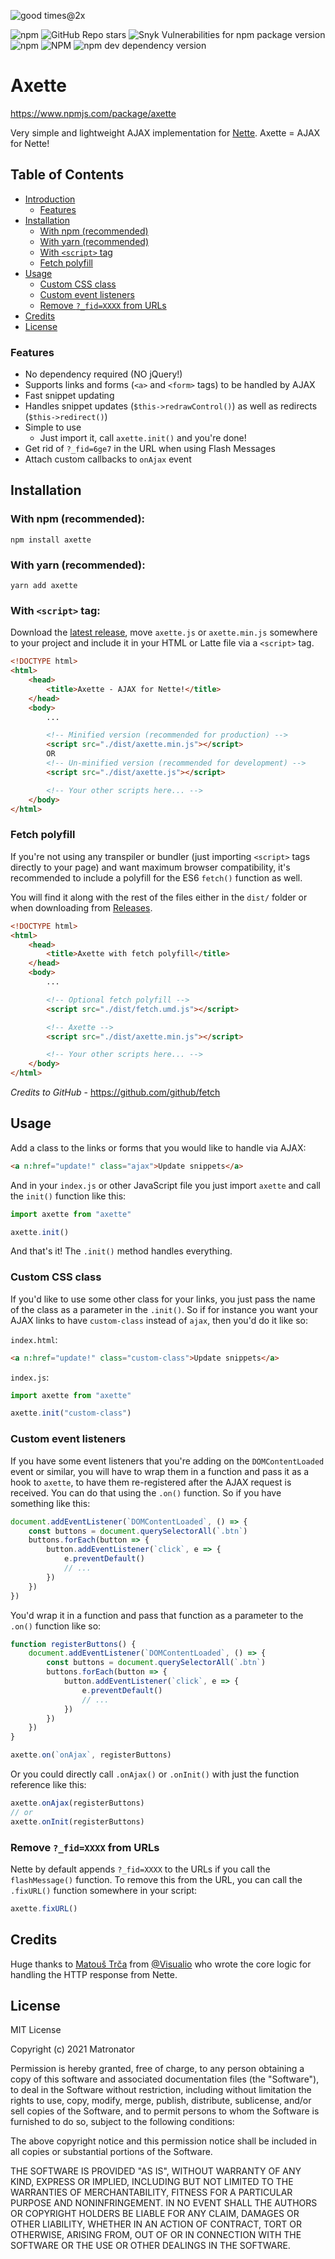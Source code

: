 ![good times@2x](https://user-images.githubusercontent.com/5470780/122680091-f30b7200-d1ed-11eb-907c-3fe27ad3fd8e.png)

![npm](https://img.shields.io/npm/v/axette)
![GitHub Repo stars](https://img.shields.io/github/stars/matronator/axette)
![Snyk Vulnerabilities for npm package version](https://img.shields.io/snyk/vulnerabilities/npm/axette)
![npm](https://img.shields.io/npm/dw/axette)
![NPM](https://img.shields.io/npm/l/axette)
![npm dev dependency version](https://img.shields.io/npm/dependency-version/axette/dev/typescript)

# Axette

https://www.npmjs.com/package/axette

Very simple and lightweight AJAX implementation for [Nette](https://nette.org). Axette = AJAX for Nette!

## Table of Contents

* [Introduction](#axette)
  * [Features](#features)
* [Installation](#installation)
  * [With npm (recommended)](#with-npm-recommended)
  * [With yarn (recommended)](#with-yarn-recommended)
  * [With `<script>` tag](#with-script-tag)
  * [Fetch polyfill](#fetch-polyfill)
* [Usage](#usage)
  * [Custom CSS class](#custom-css-class)
  * [Custom event listeners](#custom-event-listeners)
  * [Remove `?_fid=XXXX` from URLs](#remove-?_fid=xxxx-from-urls)
* [Credits](#credits)
* [License](#license)

### Features

- No dependency required (NO jQuery!)
- Supports links and forms (`<a>` and `<form>` tags) to be handled by AJAX
- Fast snippet updating
- Handles snippet updates (`$this->redrawControl()`) as well as redirects (`$this->redirect()`)
- Simple to use
  - Just import it, call `axette.init()` and you're done!
- Get rid of `?_fid=6ge7` in the URL when using Flash Messages
- Attach custom callbacks to `onAjax` event

## Installation

### With npm (recommended):

```
npm install axette
```

### With yarn (recommended):

```
yarn add axette
```

### With `<script>` tag:

Download the [latest release](https://github.com/matronator/axette/releases/latest), move `axette.js` or `axette.min.js` somewhere to your project and include it in your HTML or Latte file via a `<script>` tag.

```html
<!DOCTYPE html>
<html>
    <head>
        <title>Axette - AJAX for Nette!</title>
    </head>
    <body>
        ...

        <!-- Minified version (recommended for production) -->
        <script src="./dist/axette.min.js"></script>
        OR
        <!-- Un-minified version (recommended for development) -->
        <script src="./dist/axette.js"></script>

        <!-- Your other scripts here... -->
    </body>
</html>
```

### Fetch polyfill

If you're not using any transpiler or bundler (just importing `<script>` tags directly to your page) and want maximum browser compatibility, it's recommended to include a polyfill for the ES6 `fetch()` function as well.

You will find it along with the rest of the files either in the `dist/` folder or when downloading from [Releases](https://github.com/matronator/axette/releases).

```html
<!DOCTYPE html>
<html>
    <head>
        <title>Axette with fetch polyfill</title>
    </head>
    <body>
        ...

        <!-- Optional fetch polyfill -->
        <script src="./dist/fetch.umd.js"></script>

        <!-- Axette -->
        <script src="./dist/axette.min.js"></script>

        <!-- Your other scripts here... -->
    </body>
</html>
```

*Credits to GitHub* - https://github.com/github/fetch

## Usage

Add a class to the links or forms that you would like to handle via AJAX:

```html
<a n:href="update!" class="ajax">Update snippets</a>
```

And in your `index.js` or other JavaScript file you just import `axette` and call the `init()` function like this:

```js
import axette from "axette"

axette.init()
```

And that's it! The `.init()` method handles everything.

### Custom CSS class

If you'd like to use some other class for your links, you just pass the name of the class as a parameter in the `.init()`. So if for instance you want your AJAX links to have `custom-class` instead of `ajax`, then you'd do it like so:

`index.html`:

```html
<a n:href="update!" class="custom-class">Update snippets</a>
```

`index.js`:


```js
import axette from "axette"

axette.init("custom-class")
```

### Custom event listeners

If you have some event listeners that you're adding on the `DOMContentLoaded` event or similar, you will have to wrap them in a function and pass it as a hook to `axette`, to have them re-registered after the AJAX request is received. You can do that using the `.on()` function. So if you have something like this:

```js
document.addEventListener(`DOMContentLoaded`, () => {
    const buttons = document.querySelectorAll(`.btn`)
    buttons.forEach(button => {
        button.addEventListener(`click`, e => {
            e.preventDefault()
            // ...
        })
    })
})
```

You'd wrap it in a function and pass that function as a parameter to the `.on()` function like so:

```js
function registerButtons() {
    document.addEventListener(`DOMContentLoaded`, () => {
        const buttons = document.querySelectorAll(`.btn`)
        buttons.forEach(button => {
            button.addEventListener(`click`, e => {
                e.preventDefault()
                // ...
            })
        })
    })
}

axette.on(`onAjax`, registerButtons)
```

Or you could directly call `.onAjax()` or `.onInit()` with just the function reference like this:

```js
axette.onAjax(registerButtons)
// or
axette.onInit(registerButtons)
```

### Remove `?_fid=XXXX` from URLs

Nette by default appends `?_fid=XXXX` to the URLs if you call the `flashMessage()` function. To remove this from the URL, you can call the `.fixURL()` function somewhere in your script:

```js
axette.fixURL()
```

## Credits

Huge thanks to [Matouš Trča](https://github.com/blackhexagon) from [@Visualio](https://github.com/visualio) who wrote the core logic for handling the HTTP response from Nette.

## License

MIT License

Copyright (c) 2021 Matronator

Permission is hereby granted, free of charge, to any person obtaining a copy
of this software and associated documentation files (the "Software"), to deal
in the Software without restriction, including without limitation the rights
to use, copy, modify, merge, publish, distribute, sublicense, and/or sell
copies of the Software, and to permit persons to whom the Software is
furnished to do so, subject to the following conditions:

The above copyright notice and this permission notice shall be included in all
copies or substantial portions of the Software.

THE SOFTWARE IS PROVIDED "AS IS", WITHOUT WARRANTY OF ANY KIND, EXPRESS OR
IMPLIED, INCLUDING BUT NOT LIMITED TO THE WARRANTIES OF MERCHANTABILITY,
FITNESS FOR A PARTICULAR PURPOSE AND NONINFRINGEMENT. IN NO EVENT SHALL THE
AUTHORS OR COPYRIGHT HOLDERS BE LIABLE FOR ANY CLAIM, DAMAGES OR OTHER
LIABILITY, WHETHER IN AN ACTION OF CONTRACT, TORT OR OTHERWISE, ARISING FROM,
OUT OF OR IN CONNECTION WITH THE SOFTWARE OR THE USE OR OTHER DEALINGS IN THE
SOFTWARE.
